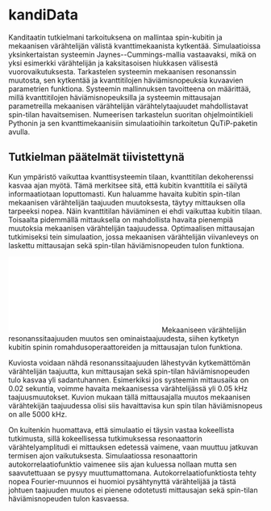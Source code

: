 # kandiData
Kanditaatin tutkielmani tarkoituksena on mallintaa spin-kubitin ja mekaanisen värähtelijän välistä kvanttimekaanista kytkentää. 
Simulaatioissa yksinkertaistan systeemin Jaynes--Cummings-mallia vastaavaksi, mikä on yksi esimerkki värähtelijän ja kaksitasoisen hiukkasen välisestä vuorovaikutuksesta. 
Tarkastelen systeemin mekaanisen resonanssin muutosta, sen kytkentää ja kvanttitilojen häviämisnopeuksia kuvaavien parametrien funktiona. 
Systeemin mallinnuksen tavoitteena on määrittää, millä kvanttitilojen häviämisnopeuksilla ja systeemin mittausajan parametreilla mekaanisen värähtelijän värähtelytaajuudet mahdollistavat spin-tilan havaitsemisen. 
Numeerisen tarkastelun suoritan ohjelmointikieli Pythonin ja sen kvanttimekaanisiin simulaatioihin tarkoitetun QuTiP-paketin avulla.

## Tutkielman päätelmät tiivistettynä
Kun ympäristö vaikuttaa kvanttisysteemin tilaan, kvanttitilan dekoherenssi kasvaa ajan myötä. Tämä merkitsee sitä, että kubitin kvanttitila ei säilytä informaatiotaan loputtomasti. Kun haluamme havaita kubitin spin-tilan mekaanisen värähtelijän taajuuden muutoksesta, täytyy mittauksen olla tarpeeksi nopea. Näin kvanttitilan häviäminen ei ehdi vaikuttaa kubitin tilaan. Toisaalta pidemmällä mittauksella on mahdollista havaita pienempiä muutoksia mekaanisen värähtelijän taajuudessa. Optimaalisen mittausajan tutkimiseksi tein simulaation, jossa mekaanisen värähtelijän viivanleveys on laskettu mittausajan sekä spin-tilan häviämisnopeuden tulon funktiona.

![Screenshot](g_df_500s.pdf)
Mekaaniseen värähtelijän resonanssitaajuuden muutos sen ominaistaajuudesta, siihen kytketyn kubitin spinin romahdusoperaattoreiden  ja mittausajan tulon funktiona. 

Kuviosta voidaan nähdä resonanssitaajuuden lähestyvän kytkemättömän värähtelijän taajuutta, kun mittausajan sekä spin-tilan häviämisnopeuden tulo kasvaa yli sadantuhannen. Esimerkiksi jos systeemin mittausaika on 0.02 sekuntia, voimme havaita mekaanisessa värähtelijässä yli 0.05 kHz taajuusmuutokset. Kuvion mukaan tällä mittausajalla muutos mekaanisen värähtekijän taajuudessa olisi siis havaittavisa kun spin tilan häviämisnopeus on alle 5000 kHz.

On kuitenkin huomattava, että simulaatio ei täysin vastaa kokeellista tutkimusta, sillä kokeellisessa tutkimuksessa resonaattorin värähtelyamplitudi ei mittauksen edetessä vaimene, vaan muuttuu jatkuvan termisen ajon vaikutuksesta. Simulaatiossa resonaattorin autokorrelaatiofunktio vaimenee siis ajan kuluessa nollaan mutta sen saavutettuaan se pysyy muuttumattomana. Autokorrelaatiofunktiosta tehty nopea Fourier-muunnos ei huomioi pysähtynyttä värähtelijää ja tästä johtuen taajuuden muutos ei pienene odotetusti mittausajan sekä spin-tilan häviämisnopeuden tulon kasvaessa.
